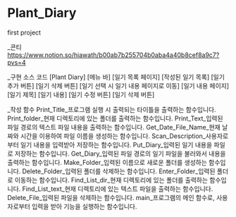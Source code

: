# Plant_Diary
first project

_콘티
https://www.notion.so/hiawath/b00ab7b255704b0aba4a40b8cef8a9c7?pvs=4

_구현 소스 코드
[Plant Diary]
[메뉴 바]
[일기 목록 페이지]
[작성된 일기 목록]
[일기 추가 버튼]
[일기 삭제 버튼]
[일기 선택 시 일기 내용 페이지로 이동]
[일기 내용 페이지]
[일기 제목]
[일기 내용]
[일기 수정 버튼]
[일기 삭제 버튼]

_작성 함수
Print_Title_프로그램 실행 시 출력되는 타이틀을 출력하는 함수입니다.
Print_folder_현재 디렉토리에 있는 폴더를 출력하는 함수입니다.
Print_Text_입력된 파일 경로의 텍스트 파일 내용을 출력하는 함수입니다.
Get_Date_File_Name_현재 날짜와 시간을 이용하여 파일 이름을 생성하는 함수입니다.
Scan_Description_사용자로부터 일기 내용을 입력받아 저장하는 함수입니다.
Put_Diary_입력된 일기 내용을 파일로 저장하는 함수입니다.
Get_Diary_입력된 파일 경로의 일기 파일을 불러와서 내용을 출력하는 함수입니다.
Make_Folder_입력된 이름으로 새로운 폴더를 생성하는 함수입니다.
Delete_Folder_입력된 폴더를 삭제하는 함수입니다.
Enter_Folder_입력된 폴더로 이동하는 함수입니다.
Find_List_dir_현재 디렉토리에 있는 폴더를 출력하는 함수입니다.
Find_List_text_현재 디렉토리에 있는 텍스트 파일을 출력하는 함수입니다.
Delete_File_입력된 파일을 삭제하는 함수입니다.
main_프로그램의 메인 함수로, 사용자로부터 입력을 받아 기능을 실행하는 함수입니다.
